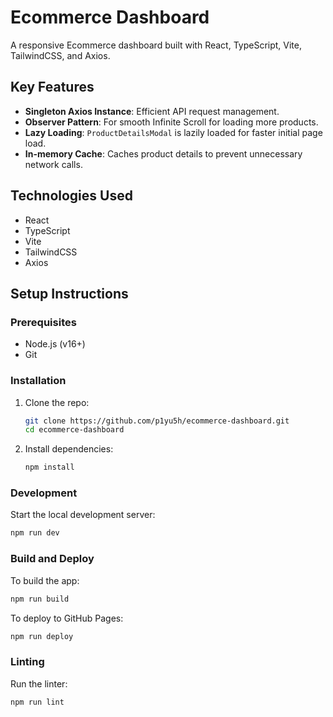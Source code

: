 
# Ecommerce Dashboard

A responsive Ecommerce dashboard built with React, TypeScript, Vite, TailwindCSS, and Axios. 

## Key Features

- **Singleton Axios Instance**: Efficient API request management.
- **Observer Pattern**: For smooth Infinite Scroll for loading more products.
- **Lazy Loading**: `ProductDetailsModal` is lazily loaded for faster initial page load.
- **In-memory Cache**: Caches product details to prevent unnecessary network calls.

## Technologies Used
- React
- TypeScript
- Vite
- TailwindCSS
- Axios

## Setup Instructions

### Prerequisites
- Node.js (v16+)
- Git

### Installation

1. Clone the repo:
   ```bash
   git clone https://github.com/p1yu5h/ecommerce-dashboard.git
   cd ecommerce-dashboard
   ```

2. Install dependencies:
   ```bash
   npm install
   ```

### Development

Start the local development server:
```bash
npm run dev
```

### Build and Deploy

To build the app:
```bash
npm run build
```

To deploy to GitHub Pages:
```bash
npm run deploy
```

### Linting

Run the linter:
```bash
npm run lint
```
